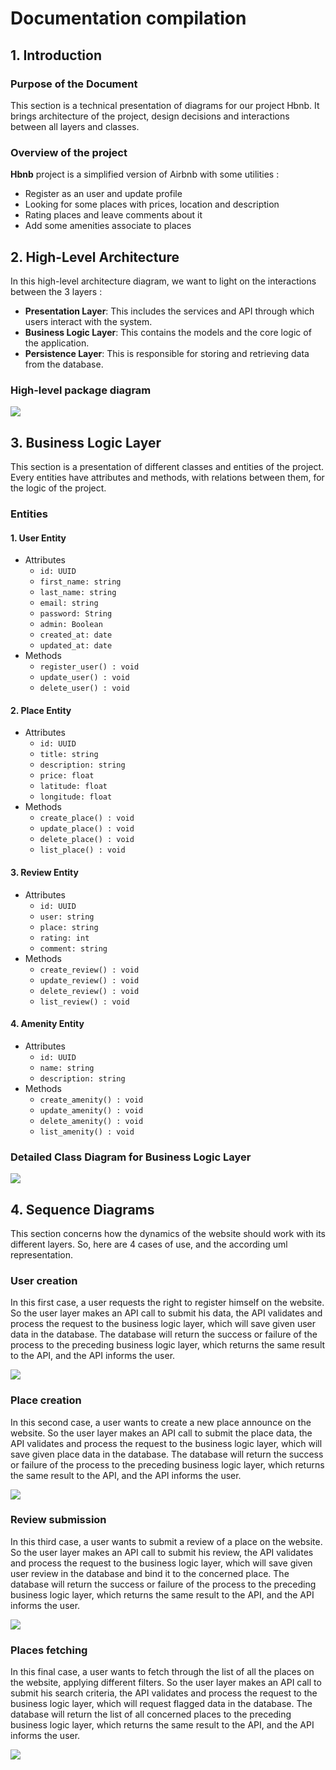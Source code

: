# **Documentation compilation**

## **1. Introduction**

### **Purpose of the Document**

This section is a technical presentation of diagrams for our project Hbnb. It brings architecture of the project, design decisions and interactions between all layers and classes.

### **Overview of the project**

**Hbnb** project is a simplified version of Airbnb with some utilities :

- Register as an user and update profile
- Looking for some places with prices, location and description
- Rating places and leave comments about it
- Add some amenities associate to places

## **2. High-Level Architecture**

In this high-level architecture diagram, we want to light on the interactions between the 3 layers :

- **Presentation Layer**: This includes the services and API through which users interact with the system.
- **Business Logic Layer**: This contains the models and the core logic of the application.
- **Persistence Layer**: This is responsible for storing and retrieving data from the database.

### **High-level package diagram**

[![](https://mermaid.ink/img/pako:eNptUl1r4zAQ_CtiXxsH23FjW5TAJe3BQaGh5V4Ov-zZG1c0XgVJ7l0a8t-rKE7AtKAH7TC7M_txgFo3BBKiKKq41rxRraxYCPdKHUnBpKMGzVvFZ8IWrb1X2BrshkisDVlih05pfsQ9GXE4FRDi7u4XOzIbrGmxOEM3z55r3gN3QNbaOoHsH2uuaYQKQ--K_g3YC3EjOrIWW7IDtjKEjkJ-Xeue3YAvz1jTKVbWGXTaVHy8WF72VrEv9KhbVY883_z2_sQDO-X2Fytb38AYeg62xtiPjthHV_AqtiZjvQfyzY2l7tHhX7QUuF-nGEWL74xK8RNrbEis0fnp-jF-QzrlftGV4qIonnZkgpSfI0ygNaoB6UxPE-jIdHgKIfisIFxCBdJ_wyWA9-tzdsh_tO4uaUb37SvIDW6tj_pd49cyHMqV4vdHZnXaEsgkS0MNkAf4DzKNb6fzOMnLMo_n6SzLJrD3pGQ-zcoizpN8niSzopwdJ_ARVOPpbV6kcZoURRGXWZ6Ux08-1u28?type=png)](https://mermaid.live/edit#pako:eNptUl1r4zAQ_CtiXxsH23FjW5TAJe3BQaGh5V4Ov-zZG1c0XgVJ7l0a8t-rKE7AtKAH7TC7M_txgFo3BBKiKKq41rxRraxYCPdKHUnBpKMGzVvFZ8IWrb1X2BrshkisDVlih05pfsQ9GXE4FRDi7u4XOzIbrGmxOEM3z55r3gN3QNbaOoHsH2uuaYQKQ--K_g3YC3EjOrIWW7IDtjKEjkJ-Xeue3YAvz1jTKVbWGXTaVHy8WF72VrEv9KhbVY883_z2_sQDO-X2Fytb38AYeg62xtiPjthHV_AqtiZjvQfyzY2l7tHhX7QUuF-nGEWL74xK8RNrbEis0fnp-jF-QzrlftGV4qIonnZkgpSfI0ygNaoB6UxPE-jIdHgKIfisIFxCBdJ_wyWA9-tzdsh_tO4uaUb37SvIDW6tj_pd49cyHMqV4vdHZnXaEsgkS0MNkAf4DzKNb6fzOMnLMo_n6SzLJrD3pGQ-zcoizpN8niSzopwdJ_ARVOPpbV6kcZoURRGXWZ6Ux08-1u28)

## **3. Business Logic Layer**

This section is a presentation of different classes and entities of the project. Every entities have attributes and methods, with relations between them, for the logic of the project.

### **Entities**

#### **1. User Entity**

- Attributes
  - `id: UUID`
  - `first_name: string`
  - `last_name: string`
  - `email: string`
  - `password: String`
  - `admin: Boolean`
  - `created_at: date`
  - `updated_at: date`
- Methods
  - `register_user() : void`
  - `update_user() : void`
  - `delete_user() : void`

#### **2. Place Entity**

- Attributes
  - `id: UUID`
  - `title: string`
  - `description: string`
  - `price: float`
  - `latitude: float`
  - `longitude: float`
- Methods
  - `create_place() : void`
  - `update_place() : void`
  - `delete_place() : void`
  - `list_place() : void`

#### **3. Review Entity**

- Attributes
  - `id: UUID`
  - `user: string`
  - `place: string`
  - `rating: int`
  - `comment: string`
- Methods
  - `create_review() : void`
  - `update_review() : void`
  - `delete_review() : void`
  - `list_review() : void`

#### **4. Amenity Entity**

- Attributes
  - `id: UUID`
  - `name: string`
  - `description: string`
- Methods
  - `create_amenity() : void`
  - `update_amenity() : void`
  - `delete_amenity() : void`
  - `list_amenity() : void`

### **Detailed Class Diagram for Business Logic Layer**

[![](https://mermaid.ink/img/pako:eNp9lFFvmzAUhf-K5adNDVEIJCF-qNS1eYi0TVPXbGqFFHnYodbARhezrMvy33chlGYxCbzg73DNPcc2O5oYISmjScbL8k7xFHgea6FAJlYZTR4-xJrg1ehk9XVxT3axjm3NPCXIarW868YbBaVda55LwkhpQem007D-nCRzrjIXF_jFrQHhKlzkSiP-YUwmue54ApJbKdbcoijwsVOqQvQrVyBTVVoJ66qU8O59xw8Vp1TITB7Rmu1RPIroy8eb28X5jK6sspmbAU5cJqCKJnNHLEAldc0mM9x2NOM4VyV6BKPTfuUQ0LrIeCJdr6e4NXuKM8zrDfZEcPNp8Xn58HghhN59cDmDtnUs1Mq-uM27Qtu-KzQGjnCPhfvFt-Xi-wUH9Q7oWag6FRcDrpROkSt9tBYmxxbsWacgfym5dY06vPXp8MbmG_3PZXOQPe_vdbtfGTFbXR60AzGe1y0kIwUHS8zm-AXPu36NiRHMzCQK26MDmoISlFmo5IDmEvBw45Du6tqY2meZy5gyfBQcfsY01nusKbh-MiZ_LQNTpc-UbXhW4uhgvP05dRSkFhJuTaUtZcE0bCahbEd_U-aPR0M_iHw_GM0n_nwymw7oC2XeeBoNw2g2mgR-NA3DcBLuB_RP82F_GEwn43nk4z0PgmgW7v8Bg8mb0A?type=png)](https://mermaid.live/edit#pako:eNp9lFFvmzAUhf-K5adNDVEIJCF-qNS1eYi0TVPXbGqFFHnYodbARhezrMvy33chlGYxCbzg73DNPcc2O5oYISmjScbL8k7xFHgea6FAJlYZTR4-xJrg1ehk9XVxT3axjm3NPCXIarW868YbBaVda55LwkhpQem007D-nCRzrjIXF_jFrQHhKlzkSiP-YUwmue54ApJbKdbcoijwsVOqQvQrVyBTVVoJ66qU8O59xw8Vp1TITB7Rmu1RPIroy8eb28X5jK6sspmbAU5cJqCKJnNHLEAldc0mM9x2NOM4VyV6BKPTfuUQ0LrIeCJdr6e4NXuKM8zrDfZEcPNp8Xn58HghhN59cDmDtnUs1Mq-uM27Qtu-KzQGjnCPhfvFt-Xi-wUH9Q7oWag6FRcDrpROkSt9tBYmxxbsWacgfym5dY06vPXp8MbmG_3PZXOQPe_vdbtfGTFbXR60AzGe1y0kIwUHS8zm-AXPu36NiRHMzCQK26MDmoISlFmo5IDmEvBw45Du6tqY2meZy5gyfBQcfsY01nusKbh-MiZ_LQNTpc-UbXhW4uhgvP05dRSkFhJuTaUtZcE0bCahbEd_U-aPR0M_iHw_GM0n_nwymw7oC2XeeBoNw2g2mgR-NA3DcBLuB_RP82F_GEwn43nk4z0PgmgW7v8Bg8mb0A)

## **4. Sequence Diagrams**

This section concerns how the dynamics of the website should work with its different layers. So, here are 4 cases of use, and the according uml representation.

### User creation

In this first case, a user requests the right to register himself on the website. So the user layer makes an API call to submit his data, the API validates and process the request to the business logic layer, which will save given user data in the database. The database will return the success or failure of the process to the preceding business logic layer, which returns the same result to the API, and the API informs the user.

[![](https://mermaid.ink/img/pako:eNplUUtPwzAM_iuRz93oa2zNYRIMISFxQENwQLmY1isRbTLyQMC0_06y0Ullt_jz97CdHdS6IeBg6cOTqulGYmuwF2qLxslablE59mTJjJGrh7sxcO2tVGTtvW5lPW7doMNXtCSUUNFpslwGOY8ebIVdx9Yx2x5jQtFK6ww6qQM_cAJ9ZM7ZM3ayQUcMVcMejK5DazARakQO4iGes0f8pGNIxIQaOpPziJVWG2n6g-S_5TD_mpw36ui6JrvVKu4YJw6MGHOinC3GHn0dp764Rdl5Q5BAa2QD3BlPCfRkeowl7IRiTIB7o54E8PBs0LwLEGofNOG8L1r3g8xo374B32BnQ-W38UZ__3lCDamGzEp75YAXVXowAb6DL-BlWkyLsixm6eViNq-yqkzgG3iW5tOyyvOsmOdlVSyK-T6Bn0NuOp2laZ5laVFmizwI8_0vK0rKHA?type=png)](https://mermaid.live/edit#pako:eNplUUtPwzAM_iuRz93oa2zNYRIMISFxQENwQLmY1isRbTLyQMC0_06y0Ullt_jz97CdHdS6IeBg6cOTqulGYmuwF2qLxslablE59mTJjJGrh7sxcO2tVGTtvW5lPW7doMNXtCSUUNFpslwGOY8ebIVdx9Yx2x5jQtFK6ww6qQM_cAJ9ZM7ZM3ayQUcMVcMejK5DazARakQO4iGes0f8pGNIxIQaOpPziJVWG2n6g-S_5TD_mpw36ui6JrvVKu4YJw6MGHOinC3GHn0dp764Rdl5Q5BAa2QD3BlPCfRkeowl7IRiTIB7o54E8PBs0LwLEGofNOG8L1r3g8xo374B32BnQ-W38UZ__3lCDamGzEp75YAXVXowAb6DL-BlWkyLsixm6eViNq-yqkzgG3iW5tOyyvOsmOdlVSyK-T6Bn0NuOp2laZ5laVFmizwI8_0vK0rKHA)

### Place creation

In this second case, a user wants to create a new place announce on the website. So the user layer makes an API call to submit the place data, the API validates and process the request to the business logic layer, which will save given place data in the database. The database will return the success or failure of the process to the preceding business logic layer, which returns the same result to the API, and the API informs the user.

[![](https://mermaid.ink/img/pako:eNplUctu2zAQ_BViTw1gG9TDkcVDgMS-FOjBcNEeCl420lohIi0dkiqaGP73knYcQMmJ5MzOzO7yCI1tCRR4ehmJG9oY7BwOmg_ogmnMATmIX57cFLnffp8CD6M3TN7_sJ1pptQGAz6iJ82ak9P87i7KVfIQa-x78W3bY0OicYTBWBYu9eLDjeZYEqsn3kr8xt60GEggt2LrbBMpsbtoNE-Ko_iarsRP_EviEpVAzVdq_jVjbXlv3HDWfPa89r-jMDqOhz9YTuOlbiOZZlTvQTvqjA_uMldzMaUWZtA504IKbqQZDOQGTE84ahZCQ3iigTSoeG3RPWvQfIqauM0_1g5XmbNj9wRqj72Pr_GQdvL-fR-oI27Jre3IAVRRl2cTUEf4B6qUxaIoy2Ipb1fLqs4S-woqk_mirPM8K6q8rItVUZ1m8HbOlYullHmWyVspyyor6-r0H_lyw18?type=png)](https://mermaid.live/edit#pako:eNplUctu2zAQ_BViTw1gG9TDkcVDgMS-FOjBcNEeCl420lohIi0dkiqaGP73knYcQMmJ5MzOzO7yCI1tCRR4ehmJG9oY7BwOmg_ogmnMATmIX57cFLnffp8CD6M3TN7_sJ1pptQGAz6iJ82ak9P87i7KVfIQa-x78W3bY0OicYTBWBYu9eLDjeZYEqsn3kr8xt60GEggt2LrbBMpsbtoNE-Ko_iarsRP_EviEpVAzVdq_jVjbXlv3HDWfPa89r-jMDqOhz9YTuOlbiOZZlTvQTvqjA_uMldzMaUWZtA504IKbqQZDOQGTE84ahZCQ3iigTSoeG3RPWvQfIqauM0_1g5XmbNj9wRqj72Pr_GQdvL-fR-oI27Jre3IAVRRl2cTUEf4B6qUxaIoy2Ipb1fLqs4S-woqk_mirPM8K6q8rItVUZ1m8HbOlYullHmWyVspyyor6-r0H_lyw18)

### Review submission

In this third case, a user wants to submit a review of a place on the website. So the user layer makes an API call to submit his review, the API validates and process the request to the business logic layer, which will save given user review in the database and bind it to the concerned place. The database will return the success or failure of the process to the preceding business logic layer, which returns the same result to the API, and the API informs the user.

[![](https://mermaid.ink/img/pako:eNplUctOwzAQ_BVrTyC1lfNo0_hQCcoFiUNVBAfki0m2qUWzLrbDq-q_YxeCCJzsnfHM7K4PUJkaQYDD5w6pwiutGqtaSXtlva70XpFndw7tELlYXQ-By85pQuduTKOrIXWlvHpUDiVJik7jxSLIRfRgS7XbsbM1vmh8ZbfdY6ud04bOJQU2PBzYCnavdrpWHpmimq2sqQL1SyZp8D7o-2zBbtULsu-giErqufH_nKWhjbbtSfTXtG9_jb6zFA63NxSnix0HMo4o-qQ1Ntp5q3zojlVfrljDCBqraxDedjiCFm2rYgkHSYxJ8FtsUYII11rZJwmSjkETtvlgTNvLrOmaLYiN2rlQdfu4mO_v-0EtUo12aTryIHI-O5mAOMBbLLNJlufZlM_m06JMynwE7yASnk7yMk2TrEjzMptnxXEEH6dcPplyniYJn3GeF0leFsdPtS_D8Q?type=png)](https://mermaid.live/edit#pako:eNplUctOwzAQ_BVrTyC1lfNo0_hQCcoFiUNVBAfki0m2qUWzLrbDq-q_YxeCCJzsnfHM7K4PUJkaQYDD5w6pwiutGqtaSXtlva70XpFndw7tELlYXQ-By85pQuduTKOrIXWlvHpUDiVJik7jxSLIRfRgS7XbsbM1vmh8ZbfdY6ud04bOJQU2PBzYCnavdrpWHpmimq2sqQL1SyZp8D7o-2zBbtULsu-giErqufH_nKWhjbbtSfTXtG9_jb6zFA63NxSnix0HMo4o-qQ1Ntp5q3zojlVfrljDCBqraxDedjiCFm2rYgkHSYxJ8FtsUYII11rZJwmSjkETtvlgTNvLrOmaLYiN2rlQdfu4mO_v-0EtUo12aTryIHI-O5mAOMBbLLNJlufZlM_m06JMynwE7yASnk7yMk2TrEjzMptnxXEEH6dcPplyniYJn3GeF0leFsdPtS_D8Q)

### Places fetching

In this final case, a user wants to fetch through the list of all the places on the website, applying different filters. So the user layer makes an API call to submit his search criteria, the API validates and process the request to the business logic layer, which will request flagged data in the database. The database will return the list of all concerned places to the preceding business logic layer, which returns the same result to the API, and the API informs the user.

[![](https://mermaid.ink/img/pako:eNplkVFLwzAUhf9KuE8K3UjbbF3zMNANQdjDmPgieYntXVdsk5qkoI79dxNrZcW33HvPOV9ucoZClwgcLL73qArc1rIyshWqk8bVRd1J5cizRTPt3O0fp4373tYKrd3pqi6mo6108lVaFEqokDRbr72dhwyykU1Dbg4Bbh3ZN7JAS0JURY5149DYW6G80HsmBE4e0BUnUmhj0HZalcEy-IWaSL11vAEnI2nq6wZukAk1imf_mQd0vVED5lc9RY2rXQst2dXWDVv4eXgBfj0hT6gcRFCZugTuTI8RtGhaGUo4C0WIAHfCFgVwfyyleRMg1MV7_Pu-aN2ONqP76gT8KBvrq74rpRs_9K9rUJVoNrr3UM5o8hMC_AwfoUznKWPpgi5XiyyPcxbBJ_CYJnOWJ0mcZgnL01WaXSL4-uHS-YLSJI7pklKWxSzPLt_G9cn0?type=png)](https://mermaid.live/edit#pako:eNplkVFLwzAUhf9KuE8K3UjbbF3zMNANQdjDmPgieYntXVdsk5qkoI79dxNrZcW33HvPOV9ucoZClwgcLL73qArc1rIyshWqk8bVRd1J5cizRTPt3O0fp4373tYKrd3pqi6mo6108lVaFEqokDRbr72dhwyykU1Dbg4Bbh3ZN7JAS0JURY5149DYW6G80HsmBE4e0BUnUmhj0HZalcEy-IWaSL11vAEnI2nq6wZukAk1imf_mQd0vVED5lc9RY2rXQst2dXWDVv4eXgBfj0hT6gcRFCZugTuTI8RtGhaGUo4C0WIAHfCFgVwfyyleRMg1MV7_Pu-aN2ONqP76gT8KBvrq74rpRs_9K9rUJVoNrr3UM5o8hMC_AwfoUznKWPpgi5XiyyPcxbBJ_CYJnOWJ0mcZgnL01WaXSL4-uHS-YLSJI7pklKWxSzPLt_G9cn0)
